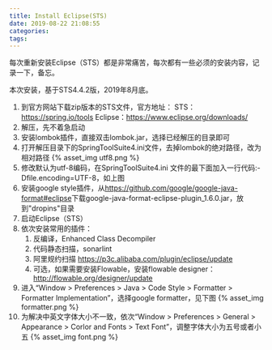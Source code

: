 ```yaml
---
title: Install Eclipse(STS)
date: 2019-08-22 21:08:55
categories:
tags:
---
```


每次重新安装Eclipse（STS）都是非常痛苦，每次都有一些必须的安装内容，记录一下，备忘。

本次安装，基于STS4.4.2版，2019年8月底。

1. 到官方网站下载zip版本的STS文件，官方地址：
   STS：<https://spring.io/tools>
   Eclipse：<https://www.eclipse.org/downloads/>
2. 解压，先不着急启动
3. 安装lombok插件，直接双击lombok.jar，选择已经解压的目录即可
4. 打开解压目录下的SpringToolSuite4.ini文件，去掉lombok的绝对路径，改为相对路径
   {% asset_img utf8.png %}
5. 修改默认为utf-8编码，在SpringToolSuite4.ini 文件的最下面加入一行代码:-Dfile.encoding=UTF-8，如上图
6. 安装google style插件，从<https://github.com/google/google-java-format#eclipse>下载google-java-format-eclipse-plugin_1.6.0.jar，放到"dropins"目录
7. 启动Eclipse（STS）
8. 依次安装常用的插件：
   1. 反编译，Enhanced Class Decompiler
   2. 代码静态扫描，sonarlint
   3. 阿里规约扫描 <https://p3c.alibaba.com/plugin/eclipse/update>
   4. 可选，如果需要安装Flowable，安装flowable designer：<http://flowable.org/designer/update>
9. 进入“Window > Preferences > Java > Code Style > Formatter > Formatter Implementation”，选择google formatter，见下图
   {% asset_img formatter.png %}
10. 为解决中英文字体大小不一致，依次“Window > Preferences > General > Appearance > Corlor and Fonts > Text Font”，调整字体大小为五号或者小五
    {% asset_img font.png %}
